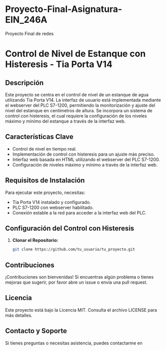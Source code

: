 # Proyecto-Final-Asignatura-EIN_246A
Proyecto Final de redes
# Control de Nivel de Estanque con Histeresis - Tia Porta V14

## Descripción

Este proyecto se centra en el control de nivel de un estanque de agua utilizando Tia Porta V14. La interfaz de usuario está implementada mediante el webserver del PLC S7-1200, permitiendo la monitorización y ajuste del nivel del estanque en centímetros de altura. Se incorpora un sistema de control con histeresis, el cual requiere la configuración de los niveles máximo y mínimo del estanque a través de la interfaz web.

## Características Clave

- Control de nivel en tiempo real.
- Implementación de control con histeresis para un ajuste más preciso.
- Interfaz web basada en HTML utilizando el webserver del PLC S7-1200.
- Configuración de niveles máximo y mínimo a través de la interfaz web.

## Requisitos de Instalación

Para ejecutar este proyecto, necesitas:

- Tia Porta V14 instalado y configurado.
- PLC S7-1200 con webserver habilitado.
- Conexión estable a la red para acceder a la interfaz web del PLC.

## Configuración del Control con Histeresis

1. **Clonar el Repositorio:**
   ```bash
   git clone https://github.com/tu_usuario/tu_proyecto.git

## Contribuciones
¡Contribuciones son bienvenidas! Si encuentras algún problema o tienes mejoras que sugerir, por favor abre un issue o envía una pull request.

## Licencia
Este proyecto está bajo la Licencia MIT. Consulta el archivo LICENSE para más detalles.

## Contacto y Soporte
Si tienes preguntas o necesitas asistencia, puedes contactarme en 
